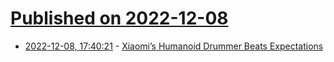 # [Published on 2022-12-08](index.md)

* [2022-12-08, 17:40:21](https://news.ycombinator.com/item?id=33910711) - [Xiaomi’s Humanoid Drummer Beats Expectations](https://spectrum.ieee.org/xiaomi-robot-drummer)
